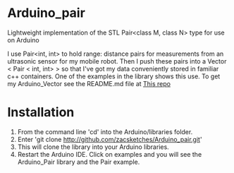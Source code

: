 Arduino_pair
============

Lightweight implementation of the STL Pair&lt;class M, class N> type for use on Arduino

I use Pair&lt;int, int> to hold range: distance pairs for measurements from an ultrasonic sensor for my mobile robot.
Then I push these pairs into a Vector &lt; Pair &lt; int, int> > so that I've got my data conveniently stored in
familiar c++ containers.  One of the examples in the library shows this use.  To get my Arduino_Vector
see the README.md file at [This repo](https://github.com/zacsketches/Arduino_Vector.git)


Installation
==============

1. From the command line 'cd' into the Arduino/libraries folder.
2. Enter 'git clone http://github.com/zacsketches/Arduino_pair.git'
3. This will clone the library into your Arduino libraries.
4. Restart the Arduino IDE.  Click on examples and you will see the Arduino_Pair library and the Pair example.
